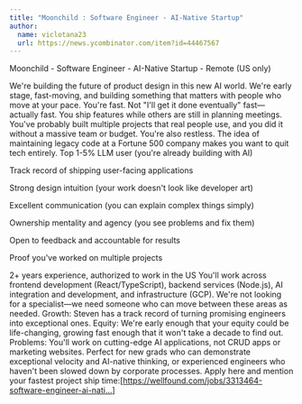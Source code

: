 ```yaml
---
title: "Moonchild : Software Engineer - AI-Native Startup"
author:
  name: viclotana23
  url: https://news.ycombinator.com/item?id=44467567
---
```


<JobNavigation />

Moonchild - Software Engineer - AI-Native Startup - Remote (US only)

We&#x27;re building the future of product design in this new AI world. We&#x27;re early stage, fast-moving, and building something that matters with people who move at your pace.
You&#x27;re fast. Not &quot;I&#x27;ll get it done eventually&quot; fast—actually fast. You ship features while others are still in planning meetings. You&#x27;ve probably built multiple projects that real people use, and you did it without a massive team or budget. You&#x27;re also restless. The idea of maintaining legacy code at a Fortune 500 company makes you want to quit tech entirely.
Top 1-5% LLM user (you&#x27;re already building with AI)

Track record of shipping user-facing applications

Strong design intuition (your work doesn&#x27;t look like developer art)

Excellent communication (you can explain complex things simply)

Ownership mentality and agency (you see problems and fix them)

Open to feedback and accountable for results

Proof you&#x27;ve worked on multiple projects

2+ years experience, authorized to work in the US
You&#x27;ll work across frontend development (React&#x2F;TypeScript), backend services (Node.js), AI integration and development, and infrastructure (GCP). We&#x27;re not looking for a specialist—we need someone who can move between these areas as needed.
Growth: Steven has a track record of turning promising engineers into exceptional ones. Equity: We&#x27;re early enough that your equity could be life-changing, growing fast enough that it won&#x27;t take a decade to find out. Problems: You&#x27;ll work on cutting-edge AI applications, not CRUD apps or marketing websites.
Perfect for new grads who can demonstrate exceptional velocity and AI-native thinking, or experienced engineers who haven&#x27;t been slowed down by corporate processes.
Apply here and mention your fastest project ship time:[<a href="https:&#x2F;&#x2F;wellfound.com&#x2F;jobs&#x2F;3313464-software-engineer-ai-native-startup?utm_campaign=startup_share&amp;utm_content=startup_share_module&amp;utm_medium=social&amp;utm_term=moonchild-2" rel="nofollow">https:&#x2F;&#x2F;wellfound.com&#x2F;jobs&#x2F;3313464-software-engineer-ai-nati...</a>]
<JobApplication />
